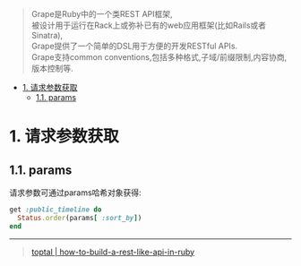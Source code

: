 > Grape是Ruby中的一个类REST API框架,<br>
被设计用于运行在Rack上或弥补已有的web应用框架(比如Rails或者Sinatra),<br>
Grape提供了一个简单的DSL用于方便的开发RESTful APIs.<br>
Grape支持common conventions,包括多种格式,子域/前缀限制,内容协商,版本控制等.

<!-- TOC -->

- [1. 请求参数获取](#1-请求参数获取)
  - [1.1. params](#11-params)

<!-- /TOC -->

# 1. 请求参数获取

## 1.1. params

请求参数可通过params哈希对象获得:

```ruby
get :public_timeline do 
  Status.order(params[ :sort_by])
end
```

<hr>

> [toptal | how-to-build-a-rest-like-api-in-ruby](https://www.toptal.com/ruby/grape-gem-tutorial-how-to-build-a-rest-like-api-in-ruby)